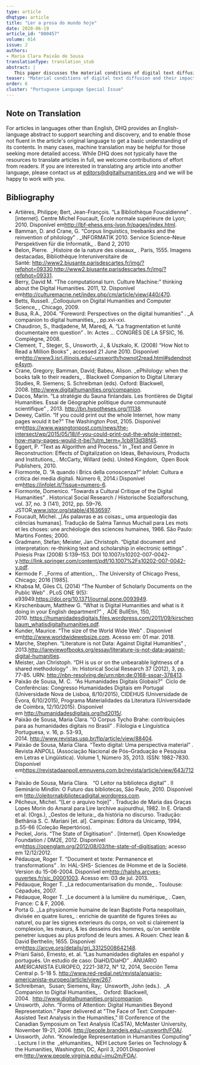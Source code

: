 ```yaml
---
type: article
dhqtype: article
title: "Ler a prosa do mundo hoje"
date: 2020-06-19
article_id: "000457"
volume: 014
issue: 2
authors:
- Maria Clara Paixão de Sousa
translationType: translation_stub
abstract: |
   This paper discusses the material conditions of digital text diffusion and its effects for the Humanities, particularly as regards new forms of reading and new forms in the ordination of reading. Observing the characteristic dispersion of text in the digital medium, I investigate the forms of production and ordering of digital texts from a material perspective, pointing out the inclusion of an artificial logical stage in the text diffusion process as the fundamental singularity of this medium (based on proposals already outlined in Paixão de Sousa, 2017). This contingency allows us to consider digital text diffusion as a radically new stage in the history of writing and reading, in a similar sense as pointed out by Pédauque (2004, 2006, 2007); Crane et al. (2008,) Gradmann & Meister (2008), Chaudiron et al. (2008), and Baumann & Crane (2010). Rested on the concept of forms of attention in Unsworth (2006), I also suggest that, in shaping new forms of reading, this change in the material character of the text profoundly alters traditional work in the Humanities, and establishes a new discursive conformation for the field. Finally, I argue that this new condition deserves critical consideration in all different areas of the Humanities, but particularly in those that take the text as their central object of attention.
teaser: "Material conditions of digital text diffusion and their impact on new forms of reading."
order: 6
cluster: "Portuguese Language Special Issue"
---
```




## Note on Translation

For articles in languages other than English, DHQ provides an English-language abstract to support searching and discovery, and to enable those not fluent in the article's original language to get a basic understanding of its contents. In many cases, machine translation may be helpful for those seeking more detailed access. While DHQ does not typically have the resources to translate articles in full, we welcome contributions of effort from readers. If you are interested in translating any article into another language, please contact us at editors@digitalhumanities.org and we will be happy to work with you.

## Bibliography

<ul>
<li id="artières2010">Artières, Philippe; Bert, Jean-François. “La Bibliothèque Foucaldienne” . [internet]. Centre Michel Foucault, École normale supérieure de Lyon; 2010. Disponível em<a href="http://lbf-ehess.ens-lyon.fr/pages/index.html">http://lbf-ehess.ens-lyon.fr/pages/index.html</a>.
</li>
<li id="baumann2010">Bamman, D. and Crane, G. “Corpus linguistics, treebanks and the reinvention of philology” . _INFORMATIK 2010. Service Science–Neue Perspektiven für die Informatik_ . Band 2, 2010
</li>
<li id="belon1555">Belon, Pierre.  _Histoire de la nature des oiseaux_ . Paris, 1555. Imagens destacadas, Bibliothèque Interuniversitaire de Santé: <a href="http://www2.biusante.parisdescartes.fr/img/?refphot=09330">http://www2.biusante.parisdescartes.fr/img/?refphot=09330</a>,<a href="http://www2.biusante.parisdescartes.fr/img/?refphot=09331">http://www2.biusante.parisdescartes.fr/img/?refphot=09331</a>.
</li>
<li id="berry2011">Berry, David M. “The computational turn. Culture Machine:” thinking about the Digital Humanities. 2011, 12. Disponível em<a href="http://culturemacne.net/index.php/cm/article/view/440/470">http://culturemacne.net/index.php/cm/article/view/440/470</a>.
</li>
<li id="betts2009">Betts, Russell. _Colloquium on Digital Humanities and Computer Science_ , Chicago, 2009.
</li>
<li id="busa2004">Busa, R.A., 2004. “Foreword: Perspectives on the digital humanities” . _A companion to digital humanities_ , pp.xvi-xxi.
</li>
<li id="chaudiron2008">Chaudiron, S., Ihadjadene, M, Maredj, A. “La fragmentation et lunité documentaire em question” . In: Actes … CONGRÈS DE LA SFSIC, 16. Compiègne, 2008.
</li>
<li id="clement2008">Clement, T., Steger, S., Unsworth, J., & Uszkalo, K. (2008) “How Not to Read a Million Books” , accessed 21 June 2010. Disponível em<a href="http://www3.isrl.illinois.edu/~unsworth/hownot2read.html#sdendnote4sym">http://www3.isrl.illinois.edu/~unsworth/hownot2read.html#sdendnote4sym</a>.
</li>
<li id="crane2008">Crane, Gregory; Bamman, David; Babeu, Alison. _ePhilology: when the books talk to their readers_ . Blackwell Companion to Digital Literary Studies, R. Siemens; S. Schreibman (eds). Oxford: Blackwell, 2008. <a href="http://www.digitalhumanities.org/companion">http://www.digitalhumanities.org/companion</a>.
</li>
<li id="dacos2013">Dacos, Marin. “La stratégie du Sauna finlandais. Les frontières de Digital Humanities. Essai de Géographie politique dune communauté scientifique” , 2013. <a href="http://bn.hypotheses.org/11138">http://bn.hypotheses.org/11138</a>.
</li>
<li id="dewey2015">Dewey, Caitlin. “If you could print out the whole Internet, how many pages would it be?” The Washington Post, 2105. Disponível em<a href="https://www.wasngtonpost.com/news/the-intersect/wp/2015/05/18/if-you-could-print-out-the-whole-internet-how-many-pages-would-it-be/?utm_term=.1cb813d38f45">https://www.wasngtonpost.com/news/the-intersect/wp/2015/05/18/if-you-could-print-out-the-whole-internet-how-many-pages-would-it-be/?utm_term=.1cb813d38f45</a>.
</li>
<li id="eggert2010">Eggert, P. “Text as Algorithm and Process.” In _Text and Genre in Reconstruction: Effects of Digitalization on Ideas, Behaviours, Products and Institutions_ . McCarty, Willard (eds). United Kingdom,  Open Book Publishers, 2010.
</li>
<li id="fiormonte2014">Fiormonte, D. “A quando i Brics della conoscenza?” Infolet: Cultura e critica dei media digitali. Número 6, 2014.i Disponível em<a href="https://infolet.it/?issue=numero-6">https://infolet.it/?issue=numero-6</a>.
</li>
<li id="fiormonte2012">Fiormonte, Domenico. “Towards a Cultural Critique of the Digital Humanities” . Historical Social Research / Historische Sozialforschung, vol. 37, no. 3 (141), 2012, pp. 59–76. JSTOR,<a href="www.jstor.org/stable/41636597">www.jstor.org/stable/41636597</a>.
</li>
<li id="foucault2000">Foucault, Michel. _[As palavras e as coisas:_ uma arqueologia das ciências humanas]. Tradução de Salma Tannus Muchail para Les mots et les choses: une archéologie des sciences humaines, 1966. São Paulo: Martins Fontes; 2000.
</li>
<li id="gradmann2008">Gradmann, Stefan; Meister, Jan Christoph. “Digital document and interpretation: re-thinking text and scholarship in electronic settings” . Poiesis Prax (2008) 5:139–153. DOI 10.1007/s10202-007-0042-y.<a href="http://link.springer.com/content/pdf/10.1007%2Fs10202-007-0042-y.pdf">http://link.springer.com/content/pdf/10.1007%2Fs10202-007-0042-y.pdf</a>.
</li>
<li id="kermode2016">Kermode F. _Forms of attention_ . The University of Chicago Press, Chicago; 2016 [1985].
</li>
<li id="khabsa2014">Khabsa M, Giles CL (2014) “The Number of Scholarly Documents on the Public Web” . PLoS ONE 9(5): e93949.<a href="https://doi.org/10.1371/journal.pone.0093949">https://doi.org/10.1371/journal.pone.0093949</a>.
</li>
<li id="kirschenbaum2010">Kirschenbaum, Matthew G. “What is Digital Humanities and what is it doing in your English department?” ,  ADE BullEtin, 150, 2010. <a href="https://humanidadesdigitais.files.wordpress.com/2011/09/kirschenbaum_whatisdigitalhumanities.pdf">https://humanidadesdigitais.files.wordpress.com/2011/09/kirschenbaum_whatisdigitalhumanities.pdf</a>.
</li>
<li id="kunder2018">Kunder, Maurice. “The size of the World Wide Web” . Disponível em<a href="http://www.worldwidewebsize.com">http://www.worldwidewebsize.com</a>. Acesso em: 01 mar. 2018.
</li>
<li id="marche2013">Marche, Stephen. “Literature is not Data: Against Digital Humanities” , 2013.<a href="http://lareviewofbooks.org/essay/literature-is-not-data-against-digital-humanities">http://lareviewofbooks.org/essay/literature-is-not-data-against-digital-humanities</a>.
</li>
<li id="meister2012">Meister, Jan Christoph. “DH is us or on the unbearable lightness of a shared methodology” . In: Historical Social Research 37 (2012), 3, pp. 77-85. URN: <a href="http://nbn-resolving.de/urn:nbn:de:0168-ssoar-378413">http://nbn-resolving.de/urn:nbn:de:0168-ssoar-378413</a>.
</li>
<li id="paixão2015">Paixão de Sousa, M. C.  “As Humanidades Digitais Globais?”  Ciclo de Conferências: Congresso Humanidades Digitais em Portugal (Universidade Nova de Lisboa, 8/10/2015), CIDEHUS (Universidade de Évora, 6/10/2015), Programa Materialidades da Literatura (Universidade de Coimbra, 12/10/2015). Disponível em <a href="http://humanidadesdigitais.org/hd2015/">http://humanidadesdigitais.org/hd2015/</a>.
</li>
<li id="paixão2014">Paixão de Sousa, Maria Clara. “O Corpus Tycho Brahe: contribuições para as humanidades digitais no Brasil” . Filologia e Linguística Portuguesa, v. 16, p. 53-93, 2014. <a href="http://www.revistas.usp.br/flp/article/view/88404">http://www.revistas.usp.br/flp/article/view/88404</a>.
</li>
<li id="paixão2013">Paixão de Sousa, Maria Clara. “Texto digital: Uma perspectiva material” . Revista ANPOLL (Associação Nacional de Pós–Graduação e Pesquisa em Letras e Lingüística). Volume 1, Número 35, 2013. ISSN: 1982-7830. Disponível em<a href="https://revistadaanpoll.emnuvens.com.br/revista/article/view/643/712">https://revistadaanpoll.emnuvens.com.br/revista/article/view/643/712</a>.
</li>
<li id="paixão2010">Paixão de Sousa, Maria Clara.   “O Leitor na biblioteca digital” . II Seminário Mindlin: O Futuro das bibliotecas, São Paulo, 2010. Disponível em <a href="http://oleitornabibliotecadigital.wordpress.com">http://oleitornabibliotecadigital.wordpress.com</a>.
</li>
<li id="pêcheux1982">Pêcheux, Michel. “[Ler o arquivo hoje]” . Tradução de Maria das Graças Lopes Morin do Amaral para Lire larchive aujourdhui, 1982. In E. Orlandi et al. (Orgs.), _Gestos de leitura:_ da história no discurso. Tradução: Bethânia S. C. Mariani [et. al]. Campinas: Editora da Unicamp, 1994, p.55-66 (Coleção Repertórios).
</li>
<li id="peckel2012">Peckel, Joris. “The State of Digitisation” . [Internet]. Open Knowledge Foundation / DM2E, 2012. Disponível em<a href="https://openglam.org/2012/08/03/the-state-of-digitisation">https://openglam.org/2012/08/03/the-state-of-digitisation</a>; acesso em 12/12/2012.
</li>
<li id="pédauque2004">Pédauque, Roger T. “Document et texte: Permanence et transformations” . In: HAL-SHS- Sciences de lHomme et de la Société. Version du 15-06-2004. Disponível em<a href="http://halshs.arcves-ouvertes.fr/sic_00001003">http://halshs.arcves-ouvertes.fr/sic_00001003</a>. Acesso em: 03 de jul. 2013.
</li>
<li id="pédauque2007">Pédauque, Roger T. _La redocumentarisation du monde_ . Toulouse: Cépaduès, 2007.
</li>
<li id="pédauque2006">Pédauque, Roger T. _Le document à la lumière du numérique_ . Caen, France: C & F, 2006.
</li>
<li id="porta1655">Porta G. _La physionomie humaine de Iean Baptiste Porta neapolitain, divisée en quatre liures_ : enrichie de quantité de figures tirées au naturel, ou par les signes exterieurs du corps, on voit si clairement la complexion, les mœurs, & les desseins des hommes, qu'on semble penetrer iusques au plus profond de leurs ames. A Rouen: Chez Iean & David Berthelin; 1655. Disponível em<a href="https://arcve.org/details/gri_33125008642148">https://arcve.org/details/gri_33125008642148</a>.
</li>
<li id="priani2014">Priani Saisó, Ernesto, et. al. “Las humanidades digitales en español y portugués. Un estudio de caso: DíaHD/DiaHD” . ANUARIO AMERICANISTA EUROPEO, 2221-3872, N° 12, 2014, Sección Tema Central p. 5-18 5. <a href="http://www.red-redial.net/revista/anuario-americanista-europeo/article/view/267">http://www.red-redial.net/revista/anuario-americanista-europeo/article/view/267</a>.
</li>
<li id="schreibman2004">Schreibman,  Susan; Siemens, Ray;  Unsworth, John (eds.).  _A Companion to Digital Humanities_ .  Oxford: Blackwell, 2004.  <a href="http://www.digitalhumanities.org/companion">http://www.digitalhumanities.org/companion</a>.
</li>
<li id="unsworth2006">Unsworth, John. “Forms of Attention: Digital Humanities Beyond Representation.” Paper delivered at "The Face of Text: Computer-Assisted Text Analysis in the Humanities," III Conference of the Canadian Symposium on Text Analysis (CaSTA), McMaster University, November 19-21, 2006. <a href="http://people.brandeis.edu/~unsworth/FOA/">http://people.brandeis.edu/~unsworth/FOA/</a>.
</li>
<li id="unsworth2001">Unsworth, John. “Knowledge Representation in Humanities Computing” . Lecture I in the  _eHumanities_  NEH Lecture Series on Technology & the Humanities, Washington, DC, April 3, 2001.Disponível em:<a href="http://www.people.virginia.edu/~jmu2m/FOA/">http://www.people.virginia.edu/~jmu2m/FOA/</a>.
</li>

</ul>
